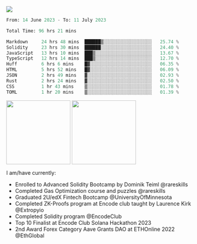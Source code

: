 <div align="left">
<div/> 

<img src="https://wakatime.com/badge/user/39656be6-a34f-44a0-8412-8ef48d72ffb1.svg" />
  
<!--START_SECTION:waka-->

```python
From: 14 June 2023 - To: 11 July 2023

Total Time: 96 hrs 21 mins

Markdown     24 hrs 48 mins  ██████▒░░░░░░░░░░░░░░░░░░   25.74 %
Solidity     23 hrs 30 mins  ██████░░░░░░░░░░░░░░░░░░░   24.40 %
JavaScript   13 hrs 10 mins  ███▒░░░░░░░░░░░░░░░░░░░░░   13.67 %
TypeScript   12 hrs 14 mins  ███▒░░░░░░░░░░░░░░░░░░░░░   12.70 %
Huff         6 hrs 6 mins    █▓░░░░░░░░░░░░░░░░░░░░░░░   06.35 %
HTML         5 hrs 52 mins   █▓░░░░░░░░░░░░░░░░░░░░░░░   06.09 %
JSON         2 hrs 49 mins   ▓░░░░░░░░░░░░░░░░░░░░░░░░   02.93 %
Rust         2 hrs 24 mins   ▓░░░░░░░░░░░░░░░░░░░░░░░░   02.50 %
CSS          1 hr 43 mins    ▒░░░░░░░░░░░░░░░░░░░░░░░░   01.78 %
TOML         1 hr 20 mins    ▒░░░░░░░░░░░░░░░░░░░░░░░░   01.39 %
```

<!--END_SECTION:waka-->
  
<img align="center" height="170" src="https://github-readme-stats-sigma-five.vercel.app/api?username=mmsaki&show_icons=true&bg_color=00000000"/>
<img align="center" height="170" src="https://github-readme-stats-sigma-five.vercel.app/api/top-langs/?username=mmsaki&count_private=true&layout=compact&langs_count=8&hide=jupyter%20notebook"/>
 
<br>
 
I am/have currently:
- Enrolled to Advanced Solidity Bootcamp by Dominik Teiml @rareskills
- Completed Gas Optimization course and puzzles @rareskills
- Graduated 2U/edX Fintech Bootcamp @UniversityOfMinnesota
- Completed ZK-Proofs program at Encode club taught by Laurence Kirk @Extropyio
- Completed Solidity program @EncodeClub
- Top 10 Finalist at Encode Club Solana Hackathon 2023
- 2nd Award Forex Category Aave Grants DAO at ETHOnline 2022 @EthGlobal
